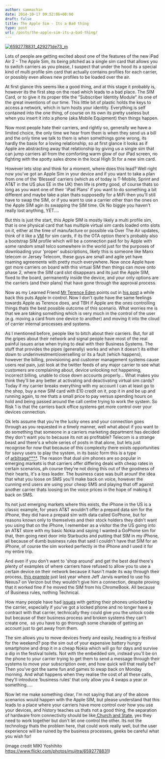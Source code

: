 ```yaml
---
author: sammachin
date: 2014-10-17 09:52:06+00:00
draft: false
title: The Apple Sim - Its a Bad thing
type: post
url: /posts/the-apple-sim-its-a-bad-thing/
---
```


[![6592778831_429271de73_m](http://sammachin.com/wp-content/uploads/2014/10/6592778831_429271de73_m.jpg)
](http://sammachin.com/wp-content/uploads/2014/10/6592778831_429271de73_m.jpg)

Lots of people are getting excited about one of the features of the new iPad Air 2 - The Apple Sim, its being pitched as a single sim card that allows you to switch carriers as you please, I suspect that under the hood its a special kind of multi profile sim card that actually contains profiles for each carrier, or possibly even allows new profiles to be loaded over the air.

At first glance this seems like a good thing, and at this stage it probably is, however its the first step on the road which leads to a bad place. The SIM Card, or to give it its proper title the "Subscriber Identity Module" its one of the great inventions of our time. This little bit of plastic holds the keys to access a network, which in turn hosts your identity. Everything is self contained into the one thing, of course on its own its pretty useless but when you insert it into a phone (aka Mobile Equipment) then things happen.

Now most people hate their carriers, and rightly so, generally we have a limited choice, the only time we hear from them is when they send us a bill and the only time we talk to them is when somethings gone wrong, its hardly the basis for a loving relationship, so at first glance it looks as if Apple are abstracting away that relationship by giving us a single sim that can jump carriers all from the comforting warm glow of our iPad screen, no fighting with the spotty sales drone in the local High St for a new sim card.

However lets stop and think for a moment, where does this lead? Well right now you've got an Apple Sim in your device and if you want to take a plan from one of the 'Blessed' carriers (which as of today is T-Mobile, Sprint and AT&T in the US plus EE in the UK) then life is pretty good, of course thats so long as you want one of their 'iPad Plans' if you want to do something a bit different and maybe take a plan thats supposedly for a MiFi then you'll still have to swap the SIM, or if you want to use a carrier other than the ones on the Apple SIM agin its swapping the SIM time. Ok No biggie you haven't really lost anything, YET....

But this is just the start, this Apple SIM is mostly likely a multi profile sim, that is one physical card that has multiple virtual sim cards loaded onto slots on it, either at the time of manufacture or possible via Over The Air updates, think of it like a [VM](http://en.wikipedia.org/wiki/Virtual_machine) for sim cards, if its the OTA option there's probably also a bootstrap SIM profile which will be a connection paid for by Apple with some random small telco somewhere in the world just for the purposes of downloading your 'proper' subscriptions, likely this is someone like Manx telecom or Jersey Telecom, these guys are small and agile yet have roaming agreements with pretty much everywhere. Now once Apple have got more carriers on board with this virtual SIM then things can move onto phase 2, where the SIM card slot disappears and its just the Apple SIM, fixed to the board, permanently inside the device, and your only options are the carriers (and their plans) that have gone through the approval process.

Now as my Learned Friend [Mr Terence Eden](https://twitter.com/edent) points out in [his post](https://shkspr.mobi/blog/2012/05/the-sim-less-phone-is-coming-and-it-should-scare-the-shit-out-of-you/) a while back this puts Apple in control. Now I don't quite have the same feelings towards Apple as Terence does, and TBH if Apple are the ones controlling things thats the best possible outcome of this scenario. What worries me is that we are taking something which is very much in the control of the user (e.g. moving a card from one device to another) and moving it into the cloud of carrier internal processes and systems.

As I mentioned before, people like to bitch about their carriers. But, for all the gripes about their network and signal people have most of the real painful issues arise when trying to deal with their Business Systems. The stuff that provides the pipes (generally) works and when it doesn't its either down to underinvestment/overselling or its a fault (which happens), however the billing, provisioning and customer management systems cause users real pain, just look at the twitter feeds of any major carrier to see what customers are complaining about, device unlocking not happening, incorrect billing, unable to close down accounts properly... What makes you think they'll be any better at activating and deactivating virtual sim cards? Today if my carrier breaks everything with my account I can at least go to the shop, buy a new SIM card with £10 credit on it, pop it in and be up and running again, to me thats a small price to pay versus spending hours on hold and being passed around the call centre trying to work the system. So Risk 1 is that the carriers back office systems get more control over your devices connection.

Ok lets assume that you're the lucky ones and your connection goes through as you requested in a timely manner, well what about if you want to do something that someone in a carriers marketing department has decided they don't want you to because its not as profitable? Telecom is a strange beast and there's a whole series of posts in that alone, but lets just recognise for now that because of this complexity there exists opportunities for savvy users to play the system, in its basic form this is a type of [arbitrage****](http://en.wikipedia.org/wiki/Arbitrage). The reason that dual sim phones are so popular in emerging markets is that carriers offer differing deals with cheap rates in certain scenarios, ph course they're not doing this out of the goodness of their hearts, it's a loss leader. The business case was built arounf the idea that what you loose on SMS you'll make back on voice, however the cunning end users are using your cheap SMS and playing that off against another carrier thats loosing on the voice prices in the hope of making it back on SMS.

Its not just emerging markets where this exists, the iPhone in the US is a classic example, for years AT&T wouldn't offer a prepaid data sim for the iPhone, they did have a prepaid sim with data called GoPhone, but for reasons known only to themselves and their stock holders they didn't want you using that on the iPhone, I remember as a visitor the the US going into an AT&T store with my basic Nokia and saying I wanted a GoPhone sim for that, then going next door into Starbucks and putting that SIM in my iPhone, all because of dumb business rules that said I couldn't have that SIM for an iPhone, of course the sim worked perfectly in the iPhone and I used it for my entire trip.

And even if you don't want to 'shop around' and get the best deal there's plenty of examples of where carriers have refused to allow you to use a certain device on their network because it hasn't made its way through their process, [this example](http://buzzmachine.com/2013/09/17/verizon-caught-red-handed/) just last year where Jeff Jarvis wanted to use his Nexus7 on Verizon but they wouldn't give him a connection, despite proving that it worked fine if he moved the SIM from his ChromeBook. All because of Business rules, nothing Technical.

How many people have had [issues](https://ee.response.lithium.com/portal/conversation/1284584) with getting their phones unlocked by the carrier, especially if you've got a locked phone and no longer have a contract with that carrier, technically they could give you the unlock code but because of their business process and broken systems they can't create one,  so you have to go thorough some charade of getting an account just to get away from them.

The sim allows you to move devices freely and easily, heading to a festival for the weekend? pop the sim out of your expensive battery hungry smartphone and drop it in a cheap Nokia which will go for days and survive a dip in the festival toilets. Not with the embedded sim, instead you'll be on the phone to your carrier trying to get them to send a message through their systems to move your subscription over, and how quick will that really be? Then you've got the same fun and games to swap back on Monday morning. And what happens when they realise the cost of all these calls, they'll introduce 'business rules' that only allow you 4 swaps a year or something.....

Now let me make something clear, I'm not saying that any of the above scenarios would happen with the Apple SIM, but please understand that this leads to a place where your carriers have more control over how you use your devices, and history teaches us thats not a good thing, the separation of hardware from connectivity should be like[ Church and State](http://en.wikipedia.org/wiki/Separation_of_church_and_state), yes they need to work together but don't let one control the other. Its not the technology thats the problem here, that could work really well, but the user experience will be ruined by the business processes, geeks be careful what you wish for!

(image credit MIKI Yoshihito https://www.flickr.com/photos/mujitra/6592778831)
